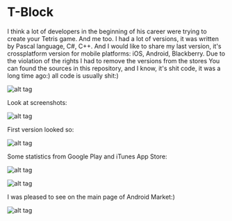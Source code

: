 # T-Block

I think a lot of developers in the beginning of his career were trying to create your Tetris game. And me too. I had a lot of versions, it was written by Pascal language, C#, C++. And I would like to share my last version, it's crossplatform version for mobile platforms: iOS, Android, Blackberry. Due to the violation of the rights I had to remove the versions from the stores
You can found the sources in this repository, and I know, it's shit code, it was a long time ago:) all code is usually shit:)

![alt tag](https://raw.github.com/maximbilan/tblock/master/img/promo.png)

Look at screenshots:

![alt tag](https://raw.github.com/maximbilan/tblock/master/img/screenshot.png)

First version looked so:

![alt tag](https://raw.github.com/maximbilan/tblock/master/img/screenshot1.png)

Some statistics from Google Play and iTunes App Store:

![alt tag](https://raw.github.com/maximbilan/tblock/master/img/stats_android.png)

![alt tag](https://raw.github.com/maximbilan/tblock/master/img/stats_ios.png)

I was pleased to see on the main page of Android Market:)

![alt tag](https://raw.github.com/maximbilan/tblock/master/img/screen_on_main_page.png)



